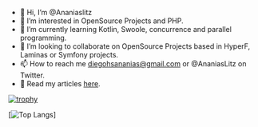 - 👋 Hi, I’m @Ananiaslitz
- 👀 I’m interested in OpenSource Projects and PHP.
- 🌱 I’m currently learning Kotlin, Swoole, concurrence and parallel programming. 
- 💞️ I’m looking to collaborate on OpenSource Projects based in HyperF, Laminas or Symfony projects.
- 📫 How to reach me diegohsananias@gmail.com or @AnaniasLitz on Twitter.
- :open_book: Read my articles [here](https://ananiaslitz.medium.com/).

[![trophy](https://github-profile-trophy.vercel.app/?username=Ananiaslitz&theme=onedark)](https://github.com/ryo-ma/github-profile-trophy)

[![Top Langs](https://github-readme-stats.vercel.app/api/top-langs/?username=Ananiaslitz)]

